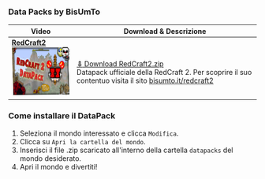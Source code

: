 ### Data Packs by BisUmTo

|Video|Download & Descrizione|
|---|---|
|[**RedCraft2**<br/><img src="https://raw.githubusercontent.com/BisUmTo/DataPacks/master/RedCraft2/_sources/image.jpeg" width="177" height="100">](https://youtu.be/KVIxcL8rNC8)|<br/>[**⇩** Download RedCraft2.zip](https://minhaskamal.github.io/DownGit/#/home?url=https://github.com/BisUmTo/DataPacks/RedCraft2&rootDirectory=false)<br/>Datapack ufficiale della RedCraft 2. Per scoprire il suo contentuo visita il sito [bisumto.it/redcraft2](https://bisumto.it/redcraft2)|

### Come installare il DataPack
1. Seleziona il mondo interessato e clicca `Modifica`.
2. Clicca su `Apri la cartella del mondo`.
3. Inserisci il file .zip scaricato all'interno della cartella `datapacks` del mondo desiderato.
4. Apri il mondo e divertiti!
